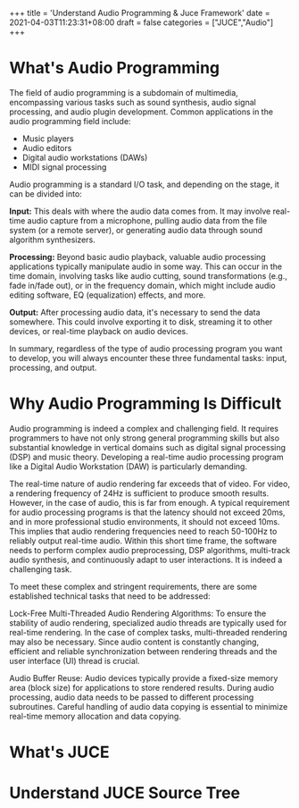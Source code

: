 +++
title = 'Understand Audio Programming & Juce Framework'
date = 2021-04-03T11:23:31+08:00
draft = false
categories = ["JUCE","Audio"]
+++

# What's Audio Programming

The field of audio programming is a subdomain of multimedia, encompassing various tasks such as sound synthesis, audio signal processing, and audio plugin development. Common applications in the audio programming field include:

* Music players
* Audio editors
* Digital audio workstations (DAWs)
* MIDI signal processing

Audio programming is a standard I/O task, and depending on the stage, it can be divided into:

**Input:** This deals with where the audio data comes from. It may involve real-time audio capture from a microphone, pulling audio data from the file system (or a remote server), or generating audio data through sound algorithm synthesizers.

**Processing:** Beyond basic audio playback, valuable audio processing applications typically manipulate audio in some way. This can occur in the time domain, involving tasks like audio cutting, sound transformations (e.g., fade in/fade out), or in the frequency domain, which might include audio editing software, EQ (equalization) effects, and more.

**Output:** After processing audio data, it's necessary to send the data somewhere. This could involve exporting it to disk, streaming it to other devices, or real-time playback on audio devices.

In summary, regardless of the type of audio processing program you want to develop, you will always encounter these three fundamental tasks: input, processing, and output.

# Why Audio Programming Is Difficult

Audio programming is indeed a complex and challenging field. It requires programmers to have not only strong general programming skills but also substantial knowledge in vertical domains such as digital signal processing (DSP) and music theory. Developing a real-time audio processing program like a Digital Audio Workstation (DAW) is particularly demanding.

The real-time nature of audio rendering far exceeds that of video. For video, a rendering frequency of 24Hz is sufficient to produce smooth results. However, in the case of audio, this is far from enough. A typical requirement for audio processing programs is that the latency should not exceed 20ms, and in more professional studio environments, it should not exceed 10ms. This implies that audio rendering frequencies need to reach 50-100Hz to reliably output real-time audio. Within this short time frame, the software needs to perform complex audio preprocessing, DSP algorithms, multi-track audio synthesis, and continuously adapt to user interactions. It is indeed a challenging task.

To meet these complex and stringent requirements, there are some established technical tasks that need to be addressed:

Lock-Free Multi-Threaded Audio Rendering Algorithms: To ensure the stability of audio rendering, specialized audio threads are typically used for real-time rendering. In the case of complex tasks, multi-threaded rendering may also be necessary. Since audio content is constantly changing, efficient and reliable synchronization between rendering threads and the user interface (UI) thread is crucial.

Audio Buffer Reuse: Audio devices typically provide a fixed-size memory area (block size) for applications to store rendered results. During audio processing, audio data needs to be passed to different processing subroutines. Careful handling of audio data copying is essential to minimize real-time memory allocation and data copying.

# What's JUCE




# Understand JUCE Source Tree
